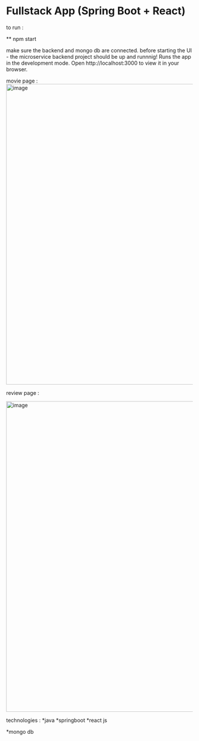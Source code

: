# Fullstack App (Spring Boot + React)



to run : 

 ** npm start

 make sure the backend and mongo db are connected.
 before starting the UI - the microservice backend project should be up and runnnig!
Runs the app in the development mode.
Open http://localhost:3000 to view it in your browser.

movie page : 
<img width="1099" height="810" alt="image" src="https://github.com/user-attachments/assets/b36a5d04-5a9b-49f3-aa20-76e27349d808" />




review page : 


<img width="1692" height="837" alt="image" src="https://github.com/user-attachments/assets/a7e61d62-c98d-47e6-bd3e-dd1c793b0204" />




technologies : 
*java
*springboot
*react js

*mongo db






